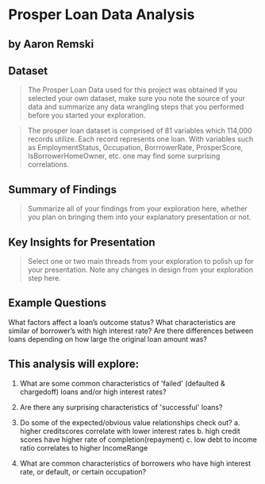 # Prosper Loan Data Analysis
## by Aaron Remski


## Dataset
> The Prosper Loan Data used for this project was obtained   If you selected your own dataset, make sure you note the source of your data and summarize any data wrangling steps that you performed before you started your exploration.

> The prosper loan dataset is comprised of 81 variables which 114,000 records utilize. Each record represents one loan. With variables such as EmploymentStatus, Occupation, BorrrowerRate, ProsperScore, IsBorrowerHomeOwner, etc. one may find some surprising correlations.

## Summary of Findings

> Summarize all of your findings from your exploration here, whether you plan on bringing them into your explanatory presentation or not.
> 

## Key Insights for Presentation

> Select one or two main threads from your exploration to polish up for your presentation. Note any changes in design from your exploration step here.

## Example Questions
What factors affect a loan’s outcome status?
What characteristics are similar of borrower’s with high interest rate? 
Are there differences between loans depending on how large the original loan amount was?






## This analysis will explore:
1. What are some common characteristics of 'failed' (defaulted & chargedoff) loans and/or high interest rates?
2. Are there any surprising characteristics of 'successful' loans?
3. Do some of the expected/obvious value relationships check out? 
    a. higher creditscores correlate with lower interest rates
    b. high credit scores have higher rate of completion(repayment)
    c. low debt to income ratio correlates to higher IncomeRange

4. What are common characteristics of borrowers who have high interest rate, or default, or certain occupation?
